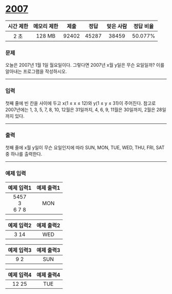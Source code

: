 # [2007](https://www.acmicpc.net/problem/1924)

<div align = center>

| 시간 제한 | 메모리 제한 | 제출  | 정답  | 맞은 사람 | 정답 비율 |
| :-------: | :---------: | :---: | :---: | :-------: | :-------: |
|   2 초    |   128 MB    | 92402 | 45287 |   38459   |  50.077%  |

</div>

### 문제

오늘은 2007년 1월 1일 월요일이다. 그렇다면 2007년 x월 y일은 무슨 요일일까? 이를 알아내는 프로그램을 작성하시오.

---

### 입력

첫째 줄에 빈 칸을 사이에 두고 x(1 ≤ x ≤ 12)와 y(1 ≤ y ≤ 31)이 주어진다. 참고로 2007년에는 1, 3, 5, 7, 8, 10, 12월은 31일까지, 4, 6, 9, 11월은 30일까지, 2월은 28일까지 있다.

---

### 출력

첫째 줄에 x월 y일이 무슨 요일인지에 따라 SUN, MON, TUE, WED, THU, FRI, SAT중 하나를 출력한다.

---

### 예제 입력

|      예제 입력1      | 예제 출력1 |
| :------------------: | :--------: |
| 5457<br/>3<br/>6 7 8 |    MON     |

| 예제 입력2 | 예제 출력2 |
| :--------: | :--------: |
|    3 14    |    WED     |

| 예제 입력3 | 예제 출력3 |
| :--------: | :--------: |
|    9 2     |    SUN     |

| 예제 입력4 | 예제 출력4 |
| :--------: | :--------: |
|   12 25    |    TUE     |
